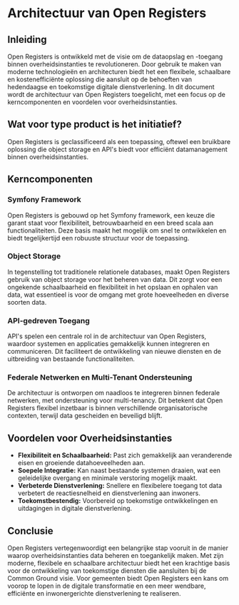 # Architectuur van Open Registers

## Inleiding

Open Registers is ontwikkeld met de visie om de dataopslag en -toegang binnen overheidsinstanties te revolutioneren. Door gebruik te maken van moderne technologieën en architecturen biedt het een flexibele, schaalbare en kostenefficiënte oplossing die aansluit op de behoeften van hedendaagse en toekomstige digitale dienstverlening. In dit document wordt de architectuur van Open Registers toegelicht, met een focus op de kerncomponenten en voordelen voor overheidsinstanties.

## Wat voor type product is het initiatief?

Open Registers is geclassificeerd als een toepassing, oftewel een bruikbare oplossing die object storage en API's biedt voor efficiënt datamanagement binnen overheidsinstanties.

## Kerncomponenten

### Symfony Framework

Open Registers is gebouwd op het Symfony framework, een keuze die garant staat voor flexibiliteit, betrouwbaarheid en een breed scala aan functionaliteiten. Deze basis maakt het mogelijk om snel te ontwikkelen en biedt tegelijkertijd een robuuste structuur voor de toepassing.

### Object Storage

In tegenstelling tot traditionele relationele databases, maakt Open Registers gebruik van object storage voor het beheren van data. Dit zorgt voor een ongekende schaalbaarheid en flexibiliteit in het opslaan en ophalen van data, wat essentieel is voor de omgang met grote hoeveelheden en diverse soorten data.

### API-gedreven Toegang

API's spelen een centrale rol in de architectuur van Open Registers, waardoor systemen en applicaties gemakkelijk kunnen integreren en communiceren. Dit faciliteert de ontwikkeling van nieuwe diensten en de uitbreiding van bestaande functionaliteiten.

### Federale Netwerken en Multi-Tenant Ondersteuning

De architectuur is ontworpen om naadloos te integreren binnen federale netwerken, met ondersteuning voor multi-tenancy. Dit betekent dat Open Registers flexibel inzetbaar is binnen verschillende organisatorische contexten, terwijl data gescheiden en beveiligd blijft.

## Voordelen voor Overheidsinstanties

- **Flexibiliteit en Schaalbaarheid:** Past zich gemakkelijk aan veranderende eisen en groeiende datahoeveelheden aan.
- **Soepele Integratie:** Kan naast bestaande systemen draaien, wat een geleidelijke overgang en minimale verstoring mogelijk maakt.
- **Verbeterde Dienstverlening:** Snellere en flexibelere toegang tot data verbetert de reactiesnelheid en dienstverlening aan inwoners.
- **Toekomstbestendig:** Voorbereid op toekomstige ontwikkelingen en uitdagingen in digitale dienstverlening.

## Conclusie

Open Registers vertegenwoordigt een belangrijke stap vooruit in de manier waarop overheidsinstanties data beheren en toegankelijk maken. Met zijn moderne, flexibele en schaalbare architectuur biedt het een krachtige basis voor de ontwikkeling van toekomstige diensten die aansluiten bij de Common Ground visie. Voor gemeenten biedt Open Registers een kans om voorop te lopen in de digitale transformatie en een meer wendbare, efficiënte en inwonergerichte dienstverlening te realiseren.
